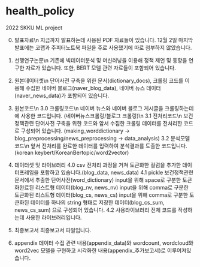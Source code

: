 # health_policy
2022 SKKU ML project

0. 발표자료\n
  지금까지 발표하는데 사용된 PDF 자료들이 있습니다. 12월 2일 마지막 발표에는 코랩과 주피터노트북 파일을 주로 사용했기에 따로 첨부하지 않았습니다.

1. 선행연구논문\n
  기존에 빅데이터분석 및 머신러닝을 이용해 정책 제언 및 동향을 연구한 자료가 있습니다. 또한, BERT 모델 관련 자료들이 포함되어 있습니다.

2. 원본데이터셋\n
  단어사전 구축을 위한 문서(dictionary_docs), 크롤링 코드를 이용해 수집한 네이버 블로그(naver_blog_data), 네이버 뉴스 데이터(naver_news_data)가 포함되어 있습니다.

3. 원본코드\n
  3.0 크롤링코드\n
    네이버 뉴스와 네이버 블로그 게시글을 크롤링하는데에 사용한 코드입니다. (네이버뉴스크롤링/블로그 크롤링)\n
  3.1 전처리코드\n
    보건정책관련 단어사전 구축을 위한 코드와 앞서 수집한 크롤링 데이터를 전처리한 코드로 구성되어 있습니다. (making_worddictionary -> blog_preprocessing/news_preprocessing -> data_analysis)
  3.2 분석모델코드\n
    앞서 전처리를 완료한 데이터를 입력하여 분석결과를 도출한 코드입니다. (korean keybert/KoreanBertopic/word2vector)

4. 데이터셋 및 라이브러리
  4.0 csv
    전처리 과정을 거쳐 토큰화한 컬럼을 추가한 데이터프레임을 포함하고 있습니다.(blog_data, news_data)
  4.1 pickle
    보건정책관련 문서에서 추출한 단어사전(word_dictionary)
    input을 위해 space로 구분한 토큰화완료된 리스트형 데이터(blog_nv, news_nv)
    input을 위해 comma로 구분한 토큰화된 리스트형 데이터(blog_cs, news_cs)
    input을 위해 comma로 구분한 토큰화된 데이터를 하나의 string 형태로 저장한 데이터(blog_cs_sum, news_cs_sum) 으로 구성되어 있습니다.
  4.2 사용라이브러리
    전체 코드를 작성하는데 사용한 라이브러리입니다.

5. 최종보고서
  최종보고서 파일입니다.

6. appendix
  데이터 수집 관련 내용(appendix_data)와 wordcount, wordcloud와 word2vec 모델을 구현하고 시각화한 내용(appendix_추가보고서)로 이루어져있습니다.
